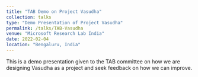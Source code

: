 ```yaml
---
title: "TAB Demo on Project Vasudha"
collection: talks
type: "Demo Presentation of Project Vasudha"
permalink: /talks/TAB-Vasudha
venue: "Microsoft Research Lab India"
date: 2022-02-04
location: "Bengaluru, India"
---
```


This is a demo presentation given to the TAB committee on how we are designing Vasudha as a project and seek feedback on how we can improve.
